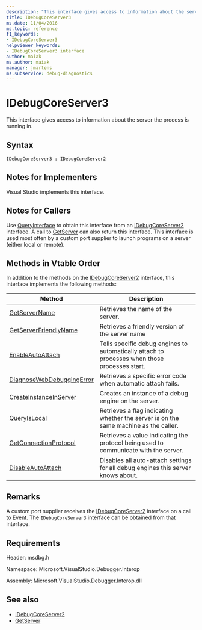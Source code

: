 ```yaml
---
description: "This interface gives access to information about the server the process is running in."
title: IDebugCoreServer3
ms.date: 11/04/2016
ms.topic: reference
f1_keywords:
- IDebugCoreServer3
helpviewer_keywords:
- IDebugCoreServer3 interface
author: maiak
ms.author: maiak
manager: jmartens
ms.subservice: debug-diagnostics
---
```

# IDebugCoreServer3

This interface gives access to information about the server the process is running in.

## Syntax

```
IDebugCoreServer3 : IDebugCoreServer2
```

## Notes for Implementers
 Visual Studio implements this interface.

## Notes for Callers
 Use [QueryInterface](/cpp/atl/queryinterface) to obtain this interface from an [IDebugCoreServer2](../../../extensibility/debugger/reference/idebugcoreserver2.md) interface. A call to [GetServer](../../../extensibility/debugger/reference/idebugdefaultport2-getserver.md) can also return this interface. This interface is used most often by a custom port supplier to launch programs on a server (either local or remote).

## Methods in Vtable Order
 In addition to the methods on the [IDebugCoreServer2](../../../extensibility/debugger/reference/idebugcoreserver2.md) interface, this interface implements the following methods:

|Method|Description|
|------------|-----------------|
|[GetServerName](../../../extensibility/debugger/reference/idebugcoreserver3-getservername.md)|Retrieves the name of the server.|
|[GetServerFriendlyName](../../../extensibility/debugger/reference/idebugcoreserver3-getserverfriendlyname.md)|Retrieves a friendly version of the server name|
|[EnableAutoAttach](../../../extensibility/debugger/reference/idebugcoreserver3-enableautoattach.md)|Tells specific debug engines to automatically attach to processes when those processes start.|
|[DiagnoseWebDebuggingError](../../../extensibility/debugger/reference/idebugcoreserver3-diagnosewebdebuggingerror.md)|Retrieves a specific error code when automatic attach fails.|
|[CreateInstanceInServer](../../../extensibility/debugger/reference/idebugcoreserver3-createinstanceinserver.md)|Creates an instance of a debug engine on the server.|
|[QueryIsLocal](../../../extensibility/debugger/reference/idebugcoreserver3-queryislocal.md)|Retrieves a flag indicating whether the server is on the same machine as the caller.|
|[GetConnectionProtocol](../../../extensibility/debugger/reference/idebugcoreserver3-getconnectionprotocol.md)|Retrieves a value indicating the protocol being used to communicate with the server.|
|[DisableAutoAttach](../../../extensibility/debugger/reference/idebugcoreserver3-disableautoattach.md)|Disables all auto-attach settings for all debug engines this server knows about.|

## Remarks
 A custom port supplier receives the [IDebugCoreServer2](../../../extensibility/debugger/reference/idebugcoreserver2.md) interface on a call to [Event](../../../extensibility/debugger/reference/idebugportevents2-event.md). The `IDebugCoreServer3` interface can be obtained from that interface.

## Requirements
 Header: msdbg.h

 Namespace: Microsoft.VisualStudio.Debugger.Interop

 Assembly: Microsoft.VisualStudio.Debugger.Interop.dll

## See also
- [IDebugCoreServer2](../../../extensibility/debugger/reference/idebugcoreserver2.md)
- [GetServer](../../../extensibility/debugger/reference/idebugdefaultport2-getserver.md)
